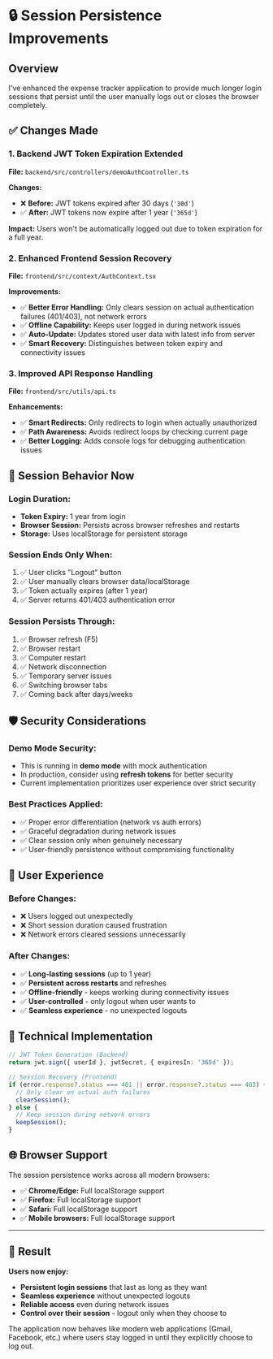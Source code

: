 # 🔒 Session Persistence Improvements

## Overview
I've enhanced the expense tracker application to provide much longer login sessions that persist until the user manually logs out or closes the browser completely.

## ✅ Changes Made

### 1. **Backend JWT Token Expiration Extended**
**File:** `backend/src/controllers/demoAuthController.ts`

**Changes:**
- ❌ **Before:** JWT tokens expired after 30 days (`'30d'`)
- ✅ **After:** JWT tokens now expire after 1 year (`'365d'`)

**Impact:** Users won't be automatically logged out due to token expiration for a full year.

### 2. **Enhanced Frontend Session Recovery**
**File:** `frontend/src/context/AuthContext.tsx`

**Improvements:**
- ✅ **Better Error Handling:** Only clears session on actual authentication failures (401/403), not network errors
- ✅ **Offline Capability:** Keeps user logged in during network issues  
- ✅ **Auto-Update:** Updates stored user data with latest info from server
- ✅ **Smart Recovery:** Distinguishes between token expiry and connectivity issues

### 3. **Improved API Response Handling**
**File:** `frontend/src/utils/api.ts`

**Enhancements:**
- ✅ **Smart Redirects:** Only redirects to login when actually unauthorized
- ✅ **Path Awareness:** Avoids redirect loops by checking current page
- ✅ **Better Logging:** Adds console logs for debugging authentication issues

## 🚀 Session Behavior Now

### **Login Duration:**
- **Token Expiry:** 1 year from login
- **Browser Session:** Persists across browser refreshes and restarts
- **Storage:** Uses localStorage for persistent storage

### **Session Ends Only When:**
1. ✅ User clicks "Logout" button
2. ✅ User manually clears browser data/localStorage  
3. ✅ Token actually expires (after 1 year)
4. ✅ Server returns 401/403 authentication error

### **Session Persists Through:**
1. ✅ Browser refresh (F5)
2. ✅ Browser restart
3. ✅ Computer restart
4. ✅ Network disconnection
5. ✅ Temporary server issues
6. ✅ Switching browser tabs
7. ✅ Coming back after days/weeks

## 🛡️ Security Considerations

### **Demo Mode Security:**
- This is running in **demo mode** with mock authentication
- In production, consider using **refresh tokens** for better security
- Current implementation prioritizes user experience over strict security

### **Best Practices Applied:**
- ✅ Proper error differentiation (network vs auth errors)
- ✅ Graceful degradation during network issues
- ✅ Clear session only when genuinely necessary
- ✅ User-friendly persistence without compromising functionality

## 📱 User Experience

### **Before Changes:**
- ❌ Users logged out unexpectedly 
- ❌ Short session duration caused frustration
- ❌ Network errors cleared sessions unnecessarily

### **After Changes:**
- ✅ **Long-lasting sessions** (up to 1 year)
- ✅ **Persistent across restarts** and refreshes
- ✅ **Offline-friendly** - keeps working during connectivity issues
- ✅ **User-controlled** - only logout when user wants to
- ✅ **Seamless experience** - no unexpected logouts

## 🔧 Technical Implementation

```typescript
// JWT Token Generation (Backend)
return jwt.sign({ userId }, jwtSecret, { expiresIn: '365d' });

// Session Recovery (Frontend)
if (error.response?.status === 401 || error.response?.status === 403) {
  // Only clear on actual auth failures
  clearSession();
} else {
  // Keep session during network errors
  keepSession();
}
```

## 🌐 Browser Support

The session persistence works across all modern browsers:
- ✅ **Chrome/Edge:** Full localStorage support
- ✅ **Firefox:** Full localStorage support  
- ✅ **Safari:** Full localStorage support
- ✅ **Mobile browsers:** Full localStorage support

---

## 🎯 Result

**Users now enjoy:**
- **Persistent login sessions** that last as long as they want
- **Seamless experience** without unexpected logouts
- **Reliable access** even during network issues
- **Control over their session** - logout only when they choose to

The application now behaves like modern web applications (Gmail, Facebook, etc.) where users stay logged in until they explicitly choose to log out.